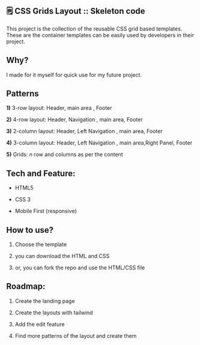 ## 🗒 CSS Grids Layout :: Skeleton code

This project is the collection of the reusable CSS grid based templates. These are the container templates
can be easily used by developers in their project.

## Why?

I made for it myself for quick use for my future project.

## Patterns

**1)** 3-row layout: Header, main area , Footer

**2)** 4-row layout: Header, Navigation , main area, Footer

**3)** 2-column layout: Header, Left Navigation , main area, Footer

**4)** 3-column layout: Header, Left Navigation , main area,Right Panel, Footer

**5)** Grids: _n_ row and columns as per the content

## Tech and Feature:

- HTML5

- CSS 3

- Mobile First (responsive)

## How to use?

1. Choose the template

2. you can download the HTML and CSS

3. or, you can fork the repo and use the HTML/CSS file

## Roadmap:

1. Create the landing page

2. Create the layouts with tailwind

3. Add the edit feature

4. Find more patterns of the layout and create them
